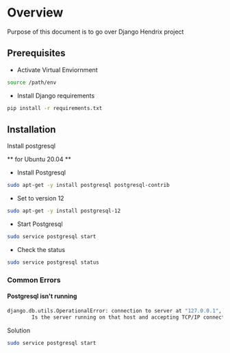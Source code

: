 # Overview
Purpose of this document is to go over Django Hendrix project

## Prerequisites

- Activate Virtual Enviornment
```sh 
source /path/env
```
- Install Django requirements
```sh
pip install -r requirements.txt
```

## Installation 
Install postgresql

** for Ubuntu 20.04 **
- Install Postgresql 
```sh
sudo apt-get -y install postgresql postgresql-contrib
```
- Set to version 12
```sh
sudo apt-get -y install postgresql-12
```
- Start Postgresql
```sh
sudo service postgresql start
```
- Check the status
```sh
sudo service postgresql status
```



### Common Errors


#### Postgresql isn't running

```sh
django.db.utils.OperationalError: connection to server at "127.0.0.1", port 5432 failed: Connection refused
        Is the server running on that host and accepting TCP/IP connections?
```

Solution

```sh
sudo service postgresql start
```
